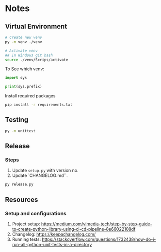 # Notes

## Virtual Environment

```bash
# Create new venv
py -m venv ./venv

# Activate venv
## In Windows git bash
source ./venv/Scrips/activate
```

To See which venv:

```py
import sys

print(sys.prefix)
```

Install required packages

```bash
pip install -r requirements.txt
```

## Testing

```bash
py -m unittest
```

## Release

### Steps

1. Update `setup.py` with version no.
2. Update `CHANGELOG.md``.

```bash
py release.py
```

## Resources

### Setup and configurations

1. Project setup: https://medium.com/vlmedia-tech/step-by-step-guide-to-create-python-library-using-ci-cd-pipeline-8e66022108df
2. Changelog: https://keepachangelog.com/
3. Running tests: https://stackoverflow.com/questions/1732438/how-do-i-run-all-python-unit-tests-in-a-directory
